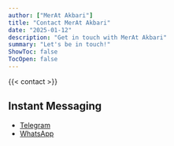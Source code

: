 ```yaml
---
author: ["MerAt Akbari"]
title: "Contact MerAt Akbari"
date: "2025-01-12" 
description: "Get in touch with MerAt Akbari"
summary: "Let's be in touch!"
ShowToc: false
TocOpen: false
---
```


{{< contact >}}

## Instant Messaging

* [Telegram](https://t.me/MerA1t)
* [WhatsApp](https://wa.me/31658851424)

